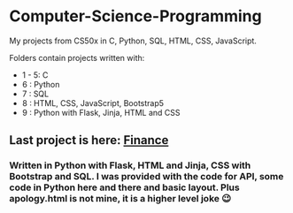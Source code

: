 # Computer-Science-Programming
My projects from CS50x in C, Python, SQL, HTML, CSS, JavaScript.

Folders contain projects written with:

<ul>
  <li>1 - 5: C</li>
  <li>6    : Python</li>
  <li>7    : SQL</li>
  <li>8    : HTML, CSS, JavaScript, Bootstrap5</li>
  <li>9    : Python with Flask, Jinja, HTML and CSS</li>
</ul>
<h2>Last project is here: <a href="https://github.com/slawek59/Computer-Science-Programming/tree/main/9/finance">Finance</a></h2>
<h3>Written in Python with Flask, HTML and Jinja, CSS with Bootstrap and SQL. I was provided with the code for API, some code in Python here and there and basic layout. Plus apology.html is not mine, it is a higher level joke &#128521;	
</h3>




